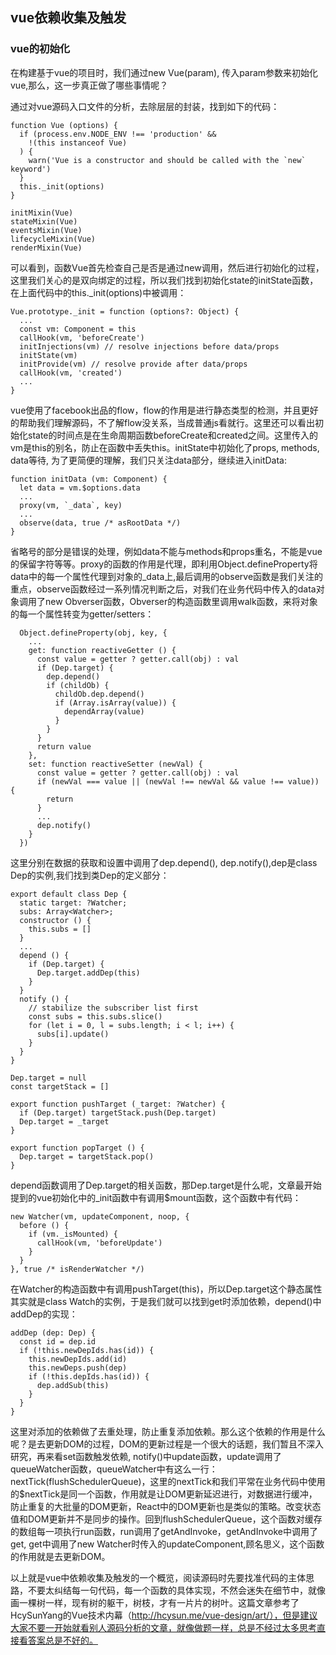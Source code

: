 ## vue依赖收集及触发

### vue的初始化

在构建基于vue的项目时，我们通过new Vue(param), 传入param参数来初始化vue,那么，这一步真正做了哪些事情呢？

通过对vue源码入口文件的分析，去除层层的封装，找到如下的代码：

    function Vue (options) {
      if (process.env.NODE_ENV !== 'production' &&
        !(this instanceof Vue)
      ) {
        warn('Vue is a constructor and should be called with the `new` keyword')
      }
      this._init(options)
    }

    initMixin(Vue)
    stateMixin(Vue)
    eventsMixin(Vue)
    lifecycleMixin(Vue)
    renderMixin(Vue)

可以看到，函数Vue首先检查自己是否是通过new调用，然后进行初始化的过程，这里我们关心的是双向绑定的过程，所以我们找到初始化state的initState函数，在上面代码中的this._init(options)中被调用：

    Vue.prototype._init = function (options?: Object) {
      ...
      const vm: Component = this
      callHook(vm, 'beforeCreate')
      initInjections(vm) // resolve injections before data/props
      initState(vm)
      initProvide(vm) // resolve provide after data/props
      callHook(vm, 'created')
      ...
    }

vue使用了facebook出品的flow，flow的作用是进行静态类型的检测，并且更好的帮助我们理解源码，不了解flow没关系，当成普通js看就行。这里还可以看出初始化state的时间点是在生命周期函数beforeCreate和created之间。这里传入的vm是this的别名，防止在函数中丢失this。initState中初始化了props, methods, data等待, 为了更简便的理解，我们只关注data部分，继续进入initData:

    function initData (vm: Component) {
      let data = vm.$options.data
      ...
      proxy(vm, `_data`, key)
      ...
      observe(data, true /* asRootData */)
    }

省略号的部分是错误的处理，例如data不能与methods和props重名，不能是vue的保留字符等等。proxy的函数的作用是代理，即利用Object.defineProperty将data中的每一个属性代理到对象的_data上,最后调用的observe函数是我们关注的重点，observe函数经过一系列情况判断之后，对我们在业务代码中传入的data对象调用了new Obverser函数，Obverser的构造函数里调用walk函数，来将对象的每一个属性转变为getter/setters：

      Object.defineProperty(obj, key, {
        ...
        get: function reactiveGetter () {
          const value = getter ? getter.call(obj) : val
          if (Dep.target) {
            dep.depend()
            if (childOb) {
              childOb.dep.depend()
              if (Array.isArray(value)) {
                dependArray(value)
              }
            }
          }
          return value
        },
        set: function reactiveSetter (newVal) {
          const value = getter ? getter.call(obj) : val
          if (newVal === value || (newVal !== newVal && value !== value)) {
            return
          }
          ...
          dep.notify()
        }
      })
      
这里分别在数据的获取和设置中调用了dep.depend(), dep.notify(),dep是class Dep的实例,我们找到类Dep的定义部分：

    export default class Dep {
      static target: ?Watcher;
      subs: Array<Watcher>;
      constructor () {
        this.subs = []
      }
      ...
      depend () {
        if (Dep.target) {
          Dep.target.addDep(this)
        }
      }
      notify () {
        // stabilize the subscriber list first
        const subs = this.subs.slice()
        for (let i = 0, l = subs.length; i < l; i++) {
          subs[i].update()
        }
      }
    }

    Dep.target = null
    const targetStack = []

    export function pushTarget (_target: ?Watcher) {
      if (Dep.target) targetStack.push(Dep.target)
      Dep.target = _target
    }

    export function popTarget () {
      Dep.target = targetStack.pop()
    }

depend函数调用了Dep.target的相关函数，那Dep.target是什么呢，文章最开始提到的vue初始化中的_init函数中有调用$mount函数，这个函数中有代码：

    new Watcher(vm, updateComponent, noop, {
      before () {
        if (vm._isMounted) {
          callHook(vm, 'beforeUpdate')
        }
      }
    }, true /* isRenderWatcher */)

在Watcher的构造函数中有调用pushTarget(this)，所以Dep.target这个静态属性其实就是class Watch的实例，于是我们就可以找到get时添加依赖，depend()中addDep的实现：

    addDep (dep: Dep) {
      const id = dep.id
      if (!this.newDepIds.has(id)) {
        this.newDepIds.add(id)
        this.newDeps.push(dep)
        if (!this.depIds.has(id)) {
          dep.addSub(this)
        }
      }
    }

这里对添加的依赖做了去重处理，防止重复添加依赖。那么这个依赖的作用是什么呢？是去更新DOM的过程，DOM的更新过程是一个很大的话题，我们暂且不深入研究，再来看set函数触发依赖, notify()中update函数，update调用了queueWatcher函数，queueWatcher中有这么一行：nextTick(flushSchedulerQueue)，这里的nextTick和我们平常在业务代码中使用的$nextTick是同一个函数，作用就是让DOM更新延迟进行，对数据进行缓冲，防止重复的大批量的DOM更新，React中的DOM更新也是类似的策略。改变状态值和DOM更新并不是同步的操作。回到flushSchedulerQueue，这个函数对缓存的数组每一项执行run函数，run调用了getAndInvoke，getAndInvoke中调用了get, get中调用了new Watcher时传入的updateComponent,顾名思义，这个函数的作用就是去更新DOM。

以上就是vue中依赖收集及触发的一个概览，阅读源码时先要找准代码的主体思路，不要太纠结每一句代码，每一个函数的具体实现，不然会迷失在细节中，就像画一棵树一样，现有树的躯干，树枝，才有一片片的树叶。这篇文章参考了HcySunYang的Vue技术内幕（http://hcysun.me/vue-design/art/），但是建议大家不要一开始就看别人源码分析的文章，就像做题一样，总是不经过太多思考直接看答案总是不好的。










